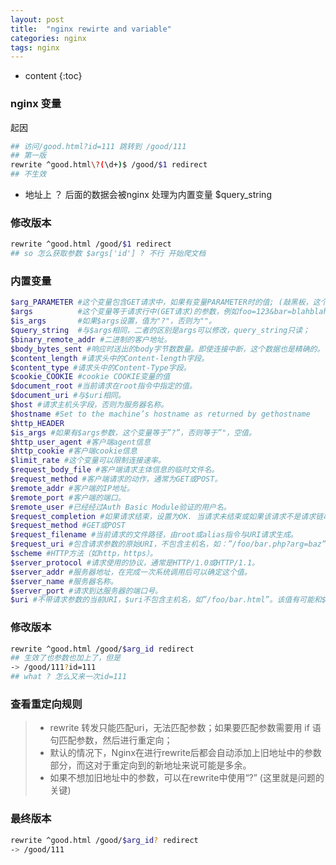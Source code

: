 ```yaml
---
layout: post
title:  "nginx rewirte and variable"
categories: nginx
tags: nginx
---
```


* content
{:toc}
### nginx 变量
起因
```bash
## 访问/good.html?id=111 跳转到 /good/111
## 第一版
rewrite ^good.html\?(\d+)$ /good/$1 redirect
## 不生效 
```
* 地址上 ？ 后面的数据会被nginx 处理为内置变量 $query_string


 


### 修改版本
```bash
rewrite ^good.html /good/$1 redirect
## so 怎么获取参数 $args['id'] ? 不行 开始爬文档
```

### 内置变量
```bash
$arg_PARAMETER #这个变量包含GET请求中，如果有变量PARAMETER时的值; (敲黑板，这个就是痛点) 
$args          #这个变量等于请求行中(GET请求)的参数，例如foo=123&bar=blahblah; 
$is_args       #如果$args设置，值为"?"，否则为""。
$query_string  #与$args相同，二者的区别是args可以修改，query_string只读；
$binary_remote_addr #二进制的客户地址。
$body_bytes_sent #响应时送出的body字节数数量。即使连接中断，这个数据也是精确的。
$content_length #请求头中的Content-length字段。
$content_type #请求头中的Content-Type字段。
$cookie_COOKIE #cookie COOKIE变量的值
$document_root #当前请求在root指令中指定的值。
$document_uri #与$uri相同。
$host #请求主机头字段，否则为服务器名称。
$hostname #Set to the machine’s hostname as returned by gethostname
$http_HEADER
$is_args #如果有$args参数，这个变量等于”?”，否则等于”"，空值。
$http_user_agent #客户端agent信息
$http_cookie #客户端cookie信息
$limit_rate #这个变量可以限制连接速率。
$request_body_file #客户端请求主体信息的临时文件名。
$request_method #客户端请求的动作，通常为GET或POST。
$remote_addr #客户端的IP地址。
$remote_port #客户端的端口。
$remote_user #已经经过Auth Basic Module验证的用户名。
$request_completion #如果请求结束，设置为OK. 当请求未结束或如果该请求不是请求链串的最后一个时，为空(Empty)。
$request_method #GET或POST
$request_filename #当前请求的文件路径，由root或alias指令与URI请求生成。
$request_uri #包含请求参数的原始URI，不包含主机名，如：”/foo/bar.php?arg=baz”。不能修改。
$scheme #HTTP方法（如http，https）。
$server_protocol #请求使用的协议，通常是HTTP/1.0或HTTP/1.1。
$server_addr #服务器地址，在完成一次系统调用后可以确定这个值。
$server_name #服务器名称。
$server_port #请求到达服务器的端口号。
$uri #不带请求参数的当前URI，$uri不包含主机名，如”/foo/bar.html”。该值有可能和$request_uri 不一致。$request_uri是浏览器发过来的值。该值是rewrite后的值。例如做了internal redirects后。

```

### 修改版本
```bash
rewrite ^good.html /good/$arg_id redirect
## 生效了也参数也加上了，但是
-> /good/111?id=111 
## what ? 怎么又来一次id=111
```

### 查看重定向规则
> * rewrite 转发只能匹配uri，无法匹配参数；如果要匹配参数需要用 if 语句匹配参数，然后进行重定向；
> * 默认的情况下，Nginx在进行rewrite后都会自动添加上旧地址中的参数部分，而这对于重定向到的新地址来说可能是多余。
> * 如果不想加旧地址中的参数，可以在rewrite中使用“?” (这里就是问题的关键)

### 最终版本
```bash
rewrite ^good.html /good/$arg_id? redirect
-> /good/111 
``` 
